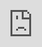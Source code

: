 ```yaml
---
title: "05.03 Install DXF Post Processor"
date: 2020-01-26T23:11:13Z
draft: false
---
```


To get usable toolpaths for the laser cutter we need to install a post processor. Post processing calculates the size of the material and toolpaths. Then it converts this to g-code to be used by a machine. In our case, we want to export a DXF file so we can separate the cuting and etching into different layers. Therefore we will install a DXF post processor provided by Autodesk. This will allow you to export your laser cut tool paths from Fusion 360 as a DXF file that you can open and edit in Illustrator.

Follow the instructions in the video below to install the DXF Post Processor from Autodesk. This is the link to the [DXF Post Processor from Autodesk](https://cam.autodesk.com/hsmposts?p=dxf).

You can install it locally in Windows or Mac. [Local install instructions.](https://knowledge.autodesk.com/support/fusion-360/learn-explore/caas/sfdcarticles/sfdcarticles/How-to-add-a-Post-Processor-to-your-Personal-Posts-in-Fusion-360.html)

You can install it in the cloud as well, then you can use it anywhere. Make sure to enable cloud libraries first. [Cloud install instructions.](https://knowledge.autodesk.com/support/fusion-360/learn-explore/caas/sfdcarticles/sfdcarticles/How-to-install-a-cloud-post-in-Fusion-360.html)

There are video instructions below showing [how to install the DXF post processor](https://youtu.be/CBu6vl6Bqos).

<div class="video-grid">

<div class="video-card">

## Download and Install DXF Post Process for Fusion 360

<div class="iframe-16-9-container"><iframe class="youTubeIframe" style="position: absolute; top: 0; bottom: 0; left: 0; width: 100%; height: 100%; border: 0; z-index: 1;" src="https://www.youtube.com/embed/CBu6vl6Bqos?rel=0" width="560" height="315" frameborder="0" allowfullscreen="allowfullscreen"></iframe></div>
</div>

</div>
